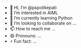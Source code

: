 - 👋 Hi, I’m @pspolikepati
- 👀 I’m interested in AIML
- 🌱 I’m currently learning Python
- 💞️ I’m looking to collaborate on ...
- 📫 How to reach me ...
- 😄 Pronouns: ...
- ⚡ Fun fact: ...

<!---
pspolikepati/pspolikepati is a ✨ special ✨ repository because its `README.md` (this file) appears on your GitHub profile.
You can click the Preview link to take a look at your changes.
--->
